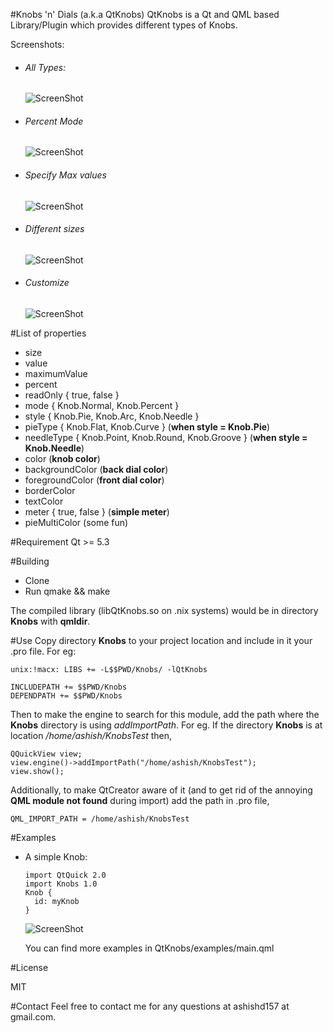 #Knobs 'n' Dials (a.k.a QtKnobs)
QtKnobs is a Qt and QML based Library/Plugin which provides different types of Knobs.

Screenshots:
- ###### All Types:

  ![ScreenShot](https://raw.githubusercontent.com/ashish157/Knobs-n-Dials-QML/5c5e347b649606533a95330b9cafb3b4eb4b8155/QtKnobs/screens/alltypes.png)

- ###### Percent Mode

  ![ScreenShot](https://raw.githubusercontent.com/ashish157/Knobs-n-Dials-QML/5c5e347b649606533a95330b9cafb3b4eb4b8155/QtKnobs/screens/percent.png)

- ###### Specify Max values

  ![ScreenShot](https://raw.githubusercontent.com/ashish157/Knobs-n-Dials-QML/5c5e347b649606533a95330b9cafb3b4eb4b8155/QtKnobs/screens/maxvalues.png)
  
- ###### Different sizes

  ![ScreenShot](https://raw.githubusercontent.com/ashish157/Knobs-n-Dials-QML/5c5e347b649606533a95330b9cafb3b4eb4b8155/QtKnobs/screens/sizes.png)
  
- ###### Customize

  ![ScreenShot](https://raw.githubusercontent.com/ashish157/Knobs-n-Dials-QML/5c5e347b649606533a95330b9cafb3b4eb4b8155/QtKnobs/screens/custom.png)

#List of properties
* size
* value
* maximumValue
* percent
* readOnly { true, false }
* mode { Knob.Normal, Knob.Percent }
* style { Knob.Pie, Knob.Arc, Knob.Needle }
* pieType { Knob.Flat, Knob.Curve  } (**when style = Knob.Pie**)
* needleType { Knob.Point, Knob.Round, Knob.Groove  } (**when style = Knob.Needle**)
* color (**knob color**)
* backgroundColor (**back dial color**)
* foregroundColor (**front dial color**)
* borderColor
* textColor
* meter { true, false } (**simple meter**)
* pieMultiColor (some fun)
 
#Requirement
Qt >= 5.3

#Building
* Clone
* Run qmake && make

The compiled library (libQtKnobs.so on .nix systems) would be in directory **Knobs** with **qmldir**.

#Use
Copy directory **Knobs** to your project location and include in it your .pro file.
For eg:
```
unix:!macx: LIBS += -L$$PWD/Knobs/ -lQtKnobs

INCLUDEPATH += $$PWD/Knobs
DEPENDPATH += $$PWD/Knobs
```
Then to make the engine to search for this module, add the path where the **Knobs** directory is using *addImportPath*. 
For eg. If the directory **Knobs** is at location */home/ashish/KnobsTest* then,
```
QQuickView view;
view.engine()->addImportPath("/home/ashish/KnobsTest");
view.show();
```

Additionally, to make QtCreator aware of it (and to get rid of the annoying **QML module not found** during import) add the path in .pro file,
```
QML_IMPORT_PATH = /home/ashish/KnobsTest
```

#Examples

* A simple Knob:
  
  ```
  import QtQuick 2.0
  import Knobs 1.0
  Knob {
    id: myKnob
  }
  ```

  ![ScreenShot](https://raw.githubusercontent.com/ashish157/Knobs-n-Dials-QML/5c5e347b649606533a95330b9cafb3b4eb4b8155/QtKnobs/screens/default.png)

   You can find more examples in QtKnobs/examples/main.qml

#License

MIT

#Contact
Feel free to contact me for any questions at ashishd157 at gmail.com.
